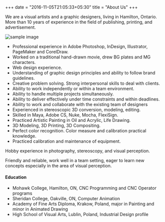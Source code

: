 +++
date = "2016-11-05T21:05:33+05:30"
title = "About Us"
+++

We are a visual artists and a graphic designers, living in Hamilton, Ontario. More than 10 years of experience in the field of publishing, printing, and advertisement.

![sample image](/img/portfolio/Darek_portrait_.jpg)

* Professional experience in Adobe Photoshop, InDesign, Illustrator, PageMaker and CorelDraw.
* Worked on a traditional hand-drawn movie, drew BG plates and MG characters.
* Web design experience.
* Understanding of graphic design principles and ability to follow brand guidelines.
* Creative problem solving. Strong interpersonal skills to deal with clients.
* Ability to work independently or within a team environment.
* Ability to handle multiple projects simultaneously.
* Ability to deliver effectively under time constraints and within deadlines.
* Ability to work and collaborate with the existing team of designers
* Experienced in stereoscopic 3D conversion, modeling, editing.
* Skilled in Maya, Adobe CS, Nuke, Mocha, FlexiSign.
* Practiced Artistic Painting in Oil and Acrylic, Life Drawing.
* 3D Modeling, 3D Printing, 3D Compositing.
* Perfect color recognition. Color measure and calibration practical knowledge.
* Practiced calibration and maintenance of equipment.

Hobby experience in photography, stereoscopy, and visual perception.

Friendly and reliable, work well in a team setting, eager to learn new concepts especially in the area of visual perception.

#### Education

* Mohawk College, Hamilton, ON, CNC Programming and CNC Operator programs
* Sheridan College, Oakville, ON, Computer Animation
* Academy of Fine Arts Diploma, Krakow, Poland, major in Painting and minor in Animated Drawing
* High School of Visual Arts, Lublin, Poland, Industrial Design profile
